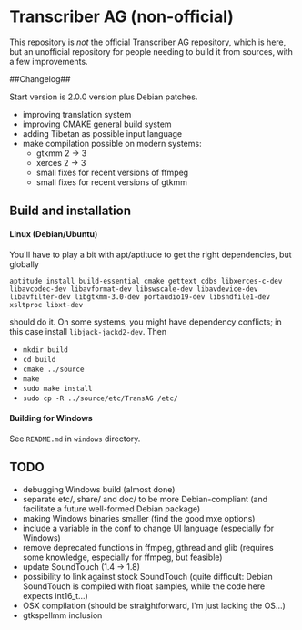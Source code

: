 Transcriber AG (non-official)
===========================

This repository is _not_ the official Transcriber AG repository, which is
[here](http://transag.sourceforge.net/), but an unofficial repository for
people needing to build it from sources, with a few improvements.

##Changelog##

Start version is 2.0.0 version plus Debian patches.

 * improving translation system
 * improving CMAKE general build system
 * adding Tibetan as possible input language
 * make compilation possible on modern systems:
    * gtkmm 2 -> 3
    * xerces 2 -> 3
    * small fixes for recent versions of ffmpeg
    * small fixes for recent versions of gtkmm
 
## Build and installation ##

#### Linux (Debian/Ubuntu) ####

You'll have to play a bit with apt/aptitude to get the right dependencies, but
globally

`aptitude install build-essential cmake gettext cdbs libxerces-c-dev libavcodec-dev libavformat-dev libswscale-dev libavdevice-dev libavfilter-dev libgtkmm-3.0-dev portaudio19-dev libsndfile1-dev xsltproc libxt-dev`

should do it. On some systems, you might have dependency conflicts; in this case install `libjack-jackd2-dev`. Then

 * `mkdir build`
 * `cd build`
 * `cmake ../source`
 * `make`
 * `sudo make install`
 * `sudo cp -R ../source/etc/TransAG /etc/`


#### Building for Windows ####

See `README.md` in `windows` directory.

## TODO ##

 * debugging Windows build (almost done)
 * separate etc/, share/ and doc/ to be more Debian-compliant (and facilitate a future well-formed Debian package)
 * making Windows binaries smaller (find the good mxe options)
 * include a variable in the conf to change UI language (especially for Windows)
 * remove deprecated functions in ffmpeg, gthread and glib (requires some knowledge, especially for ffmpeg, but feasible)
 * update SoundTouch (1.4 -> 1.8)
 * possibility to link against stock SoundTouch (quite difficult: Debian SoundTouch is compiled with float samples, while the code here expects int16_t...)
 * OSX compilation (should be straightforward, I'm just lacking the OS...)
 * gtkspellmm inclusion
